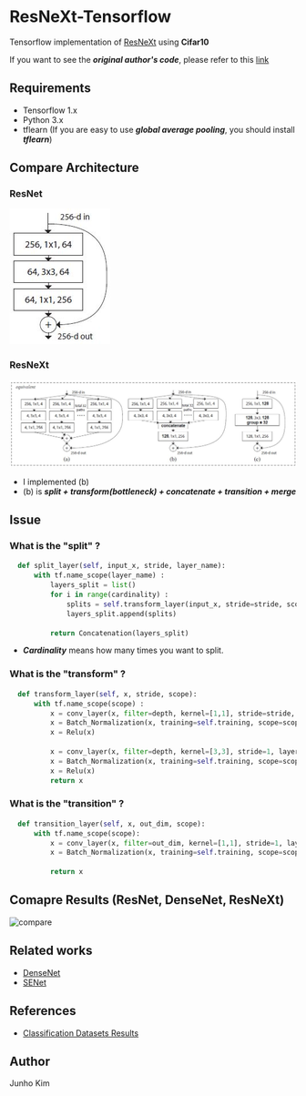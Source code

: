 # ResNeXt-Tensorflow
Tensorflow implementation of [ResNeXt](https://arxiv.org/abs/1611.05431) using **Cifar10**

If you want to see the ***original author's code***, please refer to this [link](https://github.com/facebookresearch/ResNeXt)

## Requirements
* Tensorflow 1.x
* Python 3.x
* tflearn (If you are easy to use ***global average pooling***, you should install ***tflearn***)

## Compare Architecture
### ResNet
![ResNet](./assests/ResNet.JPG)

### ResNeXt
![ResNeXt](./assests/ResNeXt.JPG)

* I implemented (b) 
* (b) is ***split + transform(bottleneck) + concatenate + transition + merge***

## Issue
### What is the "split" ?
```python
  def split_layer(self, input_x, stride, layer_name):
      with tf.name_scope(layer_name) :
          layers_split = list()
          for i in range(cardinality) :
              splits = self.transform_layer(input_x, stride=stride, scope=layer_name + '_splitN_' + str(i))
              layers_split.append(splits)

          return Concatenation(layers_split)            
```
* ***Cardinality*** means how many times you want to split.

### What is the "transform" ?
```python
  def transform_layer(self, x, stride, scope):
      with tf.name_scope(scope) :
          x = conv_layer(x, filter=depth, kernel=[1,1], stride=stride, layer_name=scope+'_conv1')
          x = Batch_Normalization(x, training=self.training, scope=scope+'_batch1')
          x = Relu(x)

          x = conv_layer(x, filter=depth, kernel=[3,3], stride=1, layer_name=scope+'_conv2')
          x = Batch_Normalization(x, training=self.training, scope=scope+'_batch2')
          x = Relu(x)
          return x
```

### What is the "transition" ?
```python
  def transition_layer(self, x, out_dim, scope):
      with tf.name_scope(scope):
          x = conv_layer(x, filter=out_dim, kernel=[1,1], stride=1, layer_name=scope+'_conv1')
          x = Batch_Normalization(x, training=self.training, scope=scope+'_batch1')

          return x
````

## Comapre Results (ResNet, DenseNet, ResNeXt)
![compare](./assests/comparision.png)

## Related works
* [DenseNet](https://github.com/taki0112/Densenet-Tensorflow)
* [SENet](https://github.com/taki0112/SENet-Tensorflow)

## References
* [Classification Datasets Results](http://rodrigob.github.io/are_we_there_yet/build/classification_datasets_results.html)

## Author
Junho Kim
